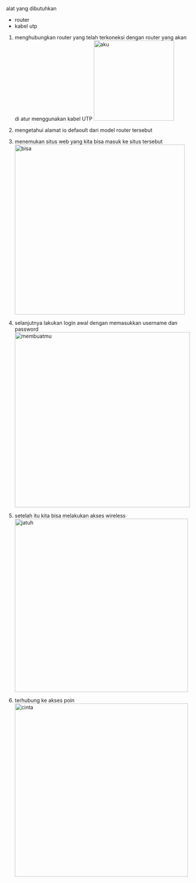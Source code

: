 alat yang dibutuhkan
  - router
  - kabel utp

1. menghubungkan router yang telah terkoneksi dengan router yang akan di atur menggunakan kabel UTP
   <img width="219" alt="aku" src="https://github.com/mdiazalfarizi/Access-Point/assets/126410884/cd665d29-7cfa-4617-95e4-05d546efcc19">

2. mengetahui alamat io defaoult dari model router tersebut
   
3. menemukan situs web yang kita bisa masuk ke situs tersebut
   <img width="464" alt="bisa" src="https://github.com/mdiazalfarizi/Access-Point/assets/126410884/2ee55b11-e040-4a40-8900-58bf1e04702a">

4. selanjutnya lakukan login awal dengan memasukkan username dan password
   <img width="478" alt="membuatmu" src="https://github.com/mdiazalfarizi/Access-Point/assets/126410884/7093c6b0-372b-447a-9055-3714c0e1ddcd">

5. setelah itu kita bisa melakukan akses wireless
   <img width="473" alt="jatuh" src="https://github.com/mdiazalfarizi/Access-Point/assets/126410884/c1d3185d-223d-47dc-adf9-55c82c7c2a3e">

6. terhubung ke akses poin
   <img width="473" alt="cinta" src="https://github.com/mdiazalfarizi/Access-Point/assets/126410884/76a715f3-2e08-4e38-b386-82be2c4d0625">










